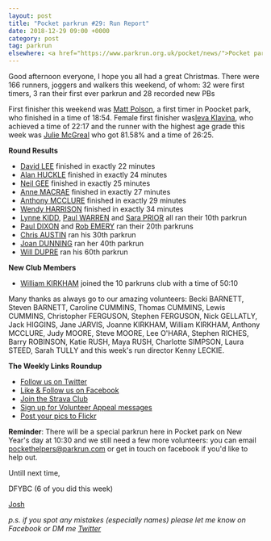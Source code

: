 ```yaml
---
layout: post
title: "Pocket parkrun #29: Run Report"
date: 2018-12-29 09:00 +0000
category: post
tag: parkrun
elsewhere: <a href="https://www.parkrun.org.uk/pocket/news/">Pocket parkrun</a>
---
```


Good afternoon everyone, I hope you all had a great Christmas. There were 166 runners, joggers and walkers this weekend, of whom: 32 were first timers, 3 ran their first ever parkrun and 28 recorded new PBs

First finisher this weekend was [Matt Polson](http://www.parkrun.org.uk/pocket/results/weeklyresults/athletehistory?athleteNumber=1861611), a first timer in Poocket park, who finished in a time of 18:54. Female first finisher was[Ieva Klavina](http://www.parkrun.org.uk/pocket/results/weeklyresults/athletehistory?athleteNumber=2814416), who achieved a time of 22:17 and the runner with the highest age grade this week was [Julie McGreal](http://www.parkrun.org.uk/pocket/results/weeklyresults/athletehistory?athleteNumber=360647) who got 81.58% and a time of 26:25.

**Round Results**

*   [David LEE](http://www.parkrun.org.uk/pocket/results/weeklyresults/athletehistory?athleteNumber=4195034) finished in exactly 22 minutes
*   [Alan HUCKLE](http://www.parkrun.org.uk/pocket/results/weeklyresults/athletehistory?athleteNumber=351953) finished in exactly 24 minutes
*   [Neil GEE](http://www.parkrun.org.uk/pocket/results/weeklyresults/athletehistory?athleteNumber=4876501) finished in exactly 25 minutes
*   [Anne MACRAE](http://www.parkrun.org.uk/pocket/results/weeklyresults/athletehistory?athleteNumber=3034779) finished in exactly 27 minutes
*   [Anthony MCCLURE](http://www.parkrun.org.uk/pocket/results/weeklyresults/athletehistory?athleteNumber=3210854) finished in exactly 29 minutes
*   [Wendy HARRISON](http://www.parkrun.org.uk/pocket/results/weeklyresults/athletehistory?athleteNumber=1462424) finished in exactly 34 minutes
*   [Lynne KIDD](http://www.parkrun.org.uk/pocket/results/weeklyresults/athletehistory?athleteNumber=2188235), [Paul WARREN](http://www.parkrun.org.uk/pocket/results/weeklyresults/athletehistory?athleteNumber=4851857) and [Sara PRIOR](http://www.parkrun.org.uk/pocket/results/weeklyresults/athletehistory?athleteNumber=4611156) all ran their 10th parkrun
*   [Paul DIXON](http://www.parkrun.org.uk/pocket/results/weeklyresults/athletehistory?athleteNumber=4754205) and [Rob EMERY](http://www.parkrun.org.uk/pocket/results/weeklyresults/athletehistory?athleteNumber=4694611) ran their 20th parkruns
*   [Chris AUSTIN](http://www.parkrun.org.uk/pocket/results/weeklyresults/athletehistory?athleteNumber=4383145) ran his 30th parkrun
*   [Joan DUNNING](http://www.parkrun.org.uk/pocket/results/weeklyresults/athletehistory?athleteNumber=1174648) ran her 40th parkrun
*   [Will DUPRE](http://www.parkrun.org.uk/pocket/results/weeklyresults/athletehistory?athleteNumber=3731786) ran his 60th parkrun

**New Club Members**

*   [William KIRKHAM](http://www.parkrun.org.uk/pocket/results/weeklyresults/athletehistory?athleteNumber=4936459) joined the 10 parkruns club with a time of 50:10

Many thanks as always go to our amazing volunteers: Becki BARNETT, Steven BARNETT, Caroline CUMMINS, Thomas CUMMINS, Lewis CUMMINS, Christopher FERGUSON, Stephen FERGUSON, Nick GELLATLY, Jack HIGGINS, Jane JARVIS, Joanne KIRKHAM, William KIRKHAM, Anthony MCCLURE, Judy MOORE, Steve MOORE, Lee O'HARA, Stephen RICHES, Barry ROBINSON, Katie RUSH, Maya RUSH, Charlotte SIMPSON, Laura STEED, Sarah TULLY and this week's run director Kenny LECKIE.

**The Weekly Links Roundup**

*   [Follow us on Twitter](https://twitter.com/pocketparkrun)
*   [Like & Follow us on Facebook](https://www.facebook.com/pocketparkrun/)
*   [Join the Strava Club](https://www.strava.com/clubs/pocketparkrun)
*   [Sign up for Volunteer Appeal messages](https://www.parkrun.com/runner/opt-ins/?Country=UK)
*   [Post your pics to Flickr](https://www.flickr.com/groups/pocket-parkrun/)

**Reminder**: There will be a special parkrun here in Pocket park on New Year's day at 10:30 and we still need a few more volunteers: you can email [pockethelpers@parkrun.com](mailto:pockethelpers@parkrun.com) or get in touch on facebook if you'd like to help out.

Untill next time,

DFYBC (6 of you did this week)

[Josh](http://www.parkrun.org.uk/results/athleteresultshistory/?athleteNumber=4196740)

_p.s. if you spot any mistakes (especially names) please let me know on Facebook or DM me [Twitter](https://twitter.com/_Josh_justJosh)_
